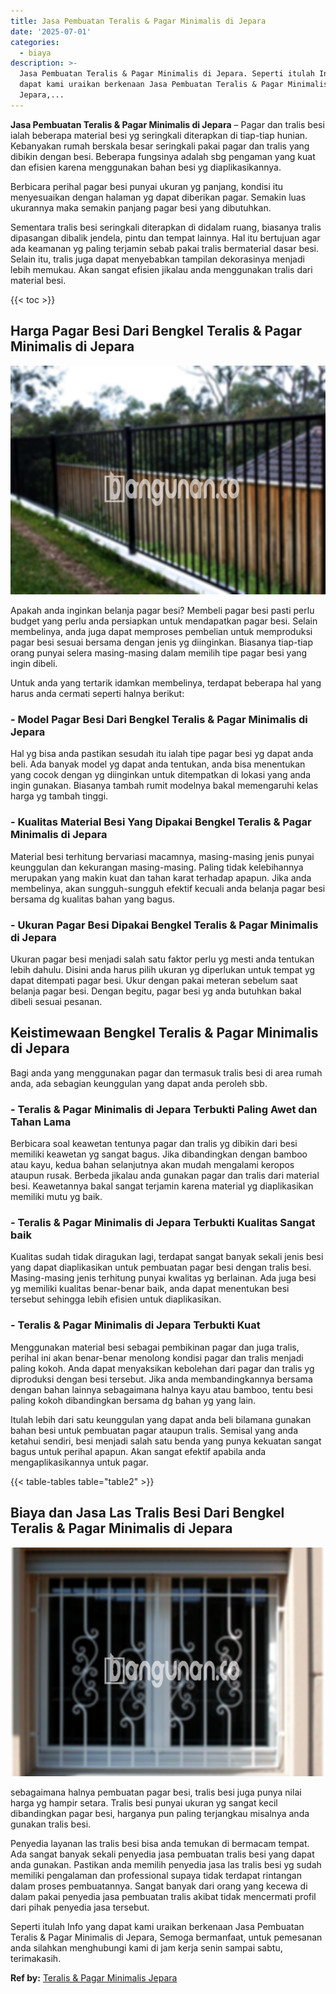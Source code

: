 ```yaml
---
title: Jasa Pembuatan Teralis & Pagar Minimalis di Jepara
date: '2025-07-01'
categories:
  - biaya
description: >-
  Jasa Pembuatan Teralis & Pagar Minimalis di Jepara. Seperti itulah Info yang
  dapat kami uraikan berkenaan Jasa Pembuatan Teralis & Pagar Minimalis di
  Jepara,...
---
```


**Jasa Pembuatan Teralis & Pagar Minimalis di Jepara** – Pagar dan tralis besi ialah beberapa material besi yg seringkali diterapkan di tiap-tiap hunian. Kebanyakan rumah berskala besar seringkali pakai pagar dan tralis yang dibikin dengan besi. Beberapa fungsinya adalah sbg pengaman yang kuat dan efisien karena menggunakan bahan besi yg diaplikasikannya.

Berbicara perihal pagar besi punyai ukuran yg panjang, kondisi itu menyesuaikan dengan halaman yg dapat diberikan pagar. Semakin luas ukurannya maka semakin panjang pagar besi yang dibutuhkan.

Sementara tralis besi seringkali diterapkan di didalam ruang, biasanya tralis dipasangan dibalik jendela, pintu dan tempat lainnya. Hal itu bertujuan agar ada keamanan yg paling terjamin sebab pakai tralis bermaterial dasar besi. Selain itu, tralis juga dapat menyebabkan tampilan dekorasinya menjadi lebih memukau. Akan sangat efisien jikalau anda menggunakan tralis dari material besi.

{{< toc >}}

## Harga Pagar Besi Dari Bengkel Teralis & Pagar Minimalis di Jepara

![Jasa Pembuatan Teralis & Pagar Minimalis di Jepara](/images/pagar-minimalis-murah-63.png)

Apakah anda inginkan belanja pagar besi? Membeli pagar besi pasti perlu budget yang perlu anda persiapkan untuk mendapatkan pagar besi. Selain membelinya, anda juga dapat memproses pembelian untuk memproduksi pagar besi sesuai bersama dengan jenis yg diinginkan. Biasanya tiap-tiap orang punyai selera masing-masing dalam memilih tipe pagar besi yang ingin dibeli.

Untuk anda yang tertarik idamkan membelinya, terdapat beberapa hal yang harus anda cermati seperti halnya berikut:
### \- Model Pagar Besi Dari Bengkel Teralis & Pagar Minimalis di Jepara

Hal yg bisa anda pastikan sesudah itu ialah tipe pagar besi yg dapat anda beli. Ada banyak model yg dapat anda tentukan, anda bisa menentukan yang cocok dengan yg diinginkan untuk ditempatkan di lokasi yang anda ingin gunakan. Biasanya tambah rumit modelnya bakal memengaruhi kelas harga yg tambah tinggi.

### \- Kualitas Material Besi Yang Dipakai Bengkel Teralis & Pagar Minimalis di Jepara

Material besi terhitung bervariasi macamnya, masing-masing jenis punyai keunggulan dan kekurangan masing-masing. Paling tidak kelebihannya merupakan yang makin kuat dan tahan karat terhadap apapun. Jika anda membelinya, akan sungguh-sungguh efektif kecuali anda belanja pagar besi bersama dg kualitas bahan yang bagus.

### \- Ukuran Pagar Besi Dipakai Bengkel Teralis & Pagar Minimalis di Jepara

Ukuran pagar besi menjadi salah satu faktor perlu yg mesti anda tentukan lebih dahulu. Disini anda harus pilih ukuran yg diperlukan untuk tempat yg dapat ditempati pagar besi. Ukur dengan pakai meteran sebelum saat belanja pagar besi. Dengan begitu, pagar besi yg anda butuhkan bakal dibeli sesuai pesanan.

## Keistimewaan Bengkel Teralis & Pagar Minimalis di Jepara

Bagi anda yang menggunakan pagar dan termasuk tralis besi di area rumah anda, ada sebagian keunggulan yang dapat anda peroleh sbb.

### \- Teralis & Pagar Minimalis di Jepara Terbukti Paling Awet dan Tahan Lama

Berbicara soal keawetan tentunya pagar dan tralis yg dibikin dari besi memiliki keawetan yg sangat bagus. Jika dibandingkan dengan bamboo atau kayu, kedua bahan selanjutnya akan mudah mengalami keropos ataupun rusak. Berbeda jikalau anda gunakan pagar dan tralis dari material besi. Keawetannya bakal sangat terjamin karena material yg diaplikasikan memiliki mutu yg baik.

### \- Teralis & Pagar Minimalis di Jepara Terbukti Kualitas Sangat baik

Kualitas sudah tidak diragukan lagi, terdapat sangat banyak sekali jenis besi yang dapat diaplikasikan untuk pembuatan pagar besi dengan tralis besi. Masing-masing jenis terhitung punyai kwalitas yg berlainan. Ada juga besi yg memiliki kualitas benar-benar baik, anda dapat menentukan besi tersebut sehingga lebih efisien untuk diaplikasikan.

### \- Teralis & Pagar Minimalis di Jepara Terbukti Kuat

Menggunakan material besi sebagai pembikinan pagar dan juga tralis, perihal ini akan benar-benar menolong kondisi pagar dan tralis menjadi paling kokoh. Anda dapat menyaksikan kebolehan dari pagar dan tralis yg diproduksi dengan besi tersebut. Jika anda membandingkannya bersama dengan bahan lainnya sebagaimana halnya kayu atau bamboo, tentu besi paling kokoh dibandingkan bersama dg bahan yg yang lain.

Itulah lebih dari satu keunggulan yang dapat anda beli bilamana gunakan bahan besi untuk pembuatan pagar ataupun tralis. Semisal yang anda ketahui sendiri, besi menjadi salah satu benda yang punya kekuatan sangat bagus untuk perihal apapun. Akan sangat efektif apabila anda mengaplikasikannya untuk pagar.

{{< table-tables table="table2" >}}

## Biaya dan Jasa Las Tralis Besi Dari Bengkel Teralis & Pagar Minimalis di Jepara

![Jasa Pembuatan Teralis & Pagar Minimalis di Jepara](/images/teralis-minimalis-murah-15.png)

sebagaimana halnya pembuatan pagar besi, tralis besi juga punya nilai harga yg hampir setara. Tralis besi punyai ukuran yg sangat kecil dibandingkan pagar besi, harganya pun paling terjangkau misalnya anda gunakan tralis besi.

Penyedia layanan las tralis besi bisa anda temukan di bermacam tempat. Ada sangat banyak sekali penyedia jasa pembuatan tralis besi yang dapat anda gunakan. Pastikan anda memilih penyedia jasa las tralis besi yg sudah memiliki pengalaman dan professional supaya tidak terdapat rintangan dalam proses pembuatannya. Sangat banyak dari orang yang kecewa di dalam pakai penyedia jasa pembuatan tralis akibat tidak mencermati profil dari pihak penyedia jasa tersebut.

Seperti itulah Info yang dapat kami uraikan berkenaan Jasa Pembuatan Teralis & Pagar Minimalis di Jepara, Semoga bermanfaat, untuk pemesanan anda silahkan menghubungi kami di jam kerja senin sampai sabtu, terimakasih.

**Ref by:** [Teralis & Pagar Minimalis Jepara](https://id.wikipedia.org/wiki/Teralis)
